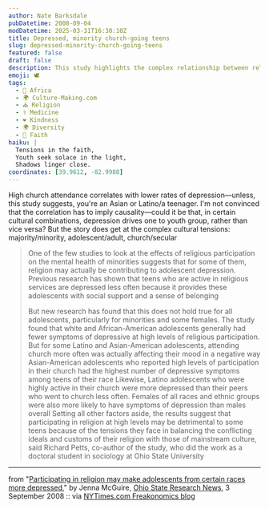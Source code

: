 ```yaml
---
author: Nate Barksdale
pubDatetime: 2008-09-04
modDatetime: 2025-03-31T16:30:10Z
title: Depressed, minority church-going teens
slug: depressed-minority-church-going-teens
featured: false
draft: false
description: This study highlights the complex relationship between religious participation and adolescent mental health, particularly among minority teens.
emoji: 🕊️
tags:
  - 🦁 Africa
  - 🌍 Culture-Making.com
  - ⛪ Religion
  - ⚕️ Medicine
  - ❤️ Kindness
  - 🌍 Diversity
  - 🙏 Faith
haiku: |
  Tensions in the faith,  
  Youth seek solace in the light,  
  Shadows linger close.
coordinates: [39.9612, -82.9988]
---
```


High church attendance correlates with lower rates of depression—unless, this study suggests, you're an Asian or Latino/a teenager. I'm not convinced that the correlation has to imply causality—could it be that, in certain cultural combinations, depression drives one to youth group, rather than vice versa? But the story does get at the complex cultural tensions: majority/minority, adolescent/adult, church/secular

> One of the few studies to look at the effects of religious participation on the mental health of minorities suggests that for some of them, religion may actually be contributing to adolescent depression. Previous research has shown that teens who are active in religious services are depressed less often because it provides these adolescents with social support and a sense of belonging
>
> But new research has found that this does not hold true for all adolescents, particularly for minorities and some females. The study found that white and African-American adolescents generally had fewer symptoms of depressive at high levels of religious participation. But for some Latino and Asian-American adolescents, attending church more often was actually affecting their mood in a negative way
> Asian-American adolescents who reported high levels of participation in their church had the highest number of depressive symptoms among teens of their race
> Likewise, Latino adolescents who were highly active in their church were more depressed than their peers who went to church less often. Females of all races and ethnic groups were also more likely to have symptoms of depression than males overall
> Setting all other factors aside, the results suggest that participating in religion at high levels may be detrimental to some teens because of the tensions they face in balancing the conflicting ideals and customs of their religion with those of mainstream culture, said Richard Petts, co-author of the study, who did the work as a doctoral student in sociology at Ohio State University

---

from "[Participating in religion may make adolescents from certain races more depressed](http://esciencenews.com/articles/2008/09/03/participating.religion.may.make.adolescents.certain.races.more.depressed)," by Jenna McGuire, [Ohio State Research News](http://web.archive.org/web/20160626131342/http://researchnews.osu.edu:80/archive/racerelig.htm), 3 September 2008 :: via [NYTimes.com Freakonomics blog](http://freakonomics.blogs.nytimes.com/2008/09/04/the-freak-est-links-164/)
